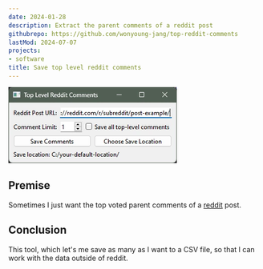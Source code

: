 ```yaml
---
date: 2024-01-28
description: Extract the parent comments of a reddit post
githubrepo: https://github.com/wonyoung-jang/top-reddit-comments
lastMod: 2024-07-07
projects:
- software
title: Save top level reddit comments
---
```

![reddit-top-comments.webp](/assets/reddit-top-comments.webp)

## Premise

Sometimes I just want the top voted parent comments of a [reddit](https://www.reddit.com/) post.

## Conclusion

This tool, which let's me save as many as I want to a CSV file, so that I can work with the data outside of reddit.

